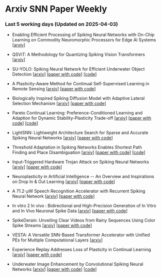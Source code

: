 # Arxiv SNN Paper Weekly


 ### **Last 5 working days (Updated on 2025-04-03)** 


- Enabling Efficient Processing of Spiking Neural Networks with On-Chip Learning on Commodity Neuromorphic Processors for Edge AI Systems [[arxiv](https://arxiv.org/abs/2504.00957)]

- QSViT: A Methodology for Quantizing Spiking Vision Transformers [[arxiv](https://arxiv.org/abs/2504.00948)]

- SU-YOLO: Spiking Neural Network for Efficient Underwater Object Detection [[arxiv](https://arxiv.org/abs/2503.24389)] [[paper with code](https://paperswithcode.com/paper/su-yolo-spiking-neural-network-for-efficient)] [[code](https://github.com/lwxfight/snn-underwater)]

- A Plasticity-Aware Method for Continual Self-Supervised Learning in Remote Sensing [[arxiv](https://arxiv.org/abs/2503.24088)] [[paper with code](https://paperswithcode.com/paper/a-plasticity-aware-method-for-continual-self)]

- Biologically Inspired Spiking Diffusion Model with Adaptive Lateral Selection Mechanism [[arxiv](https://arxiv.org/abs/2503.23767)] [[paper with code](https://paperswithcode.com/paper/biologically-inspired-spiking-diffusion-model)]

- Pareto Continual Learning: Preference-Conditioned Learning and Adaption for Dynamic Stability-Plasticity Trade-off [[arxiv](https://arxiv.org/abs/2503.23390)] [[paper with code](https://paperswithcode.com/paper/pareto-continual-learning-preference)] [[code](https://github.com/laisong-22004009/paretocl)]

- LightSNN: Lightweight Architecture Search for Sparse and Accurate Spiking Neural Networks [[arxiv](https://arxiv.org/abs/2503.21846)] [[paper with code](https://paperswithcode.com/paper/lightsnn-lightweight-architecture-search-for)]

- Threshold Adaptation in Spiking Networks Enables Shortest Path Finding and Place Disambiguation [[arxiv](https://arxiv.org/abs/2503.21795)] [[paper with code](https://paperswithcode.com/paper/threshold-adaptation-in-spiking-networks)] [[code](https://github.com/dietriro/neuroseq)]

- Input-Triggered Hardware Trojan Attack on Spiking Neural Networks [[arxiv](https://arxiv.org/abs/2503.21793)] [[paper with code](https://paperswithcode.com/paper/input-triggered-hardware-trojan-attack-on)]

- Neuroplasticity in Artificial Intelligence -- An Overview and Inspirations on Drop In & Out Learning [[arxiv](https://arxiv.org/abs/2503.21419)] [[paper with code](https://paperswithcode.com/paper/neuroplasticity-in-artificial-intelligence-an)]

- A 71.2-$μ$W Speech Recognition Accelerator with Recurrent Spiking Neural Network [[arxiv](https://arxiv.org/abs/2503.21337)] [[paper with code](https://paperswithcode.com/paper/a-71-2-m-w-speech-recognition-accelerator)]

- In vitro 2 In vivo : Bidirectional and High-Precision Generation of In Vitro and In Vivo Neuronal Spike Data [[arxiv](https://arxiv.org/abs/2503.20841)] [[paper with code](https://paperswithcode.com/paper/in-vitro-2-in-vivo-bidirectional-and-high)]

- SpikeDerain: Unveiling Clear Videos from Rainy Sequences Using Color Spike Streams [[arxiv](https://arxiv.org/abs/2503.20315)] [[paper with code](https://paperswithcode.com/paper/spikederain-unveiling-clear-videos-from-rainy)]

- VESTA: A Versatile SNN-Based Transformer Accelerator with Unified PEs for Multiple Computational Layers [[arxiv](https://arxiv.org/abs/2503.20246)]

- Experience Replay Addresses Loss of Plasticity in Continual Learning [[arxiv](https://arxiv.org/abs/2503.20018)] [[paper with code](https://paperswithcode.com/paper/experience-replay-addresses-loss-of)]

- Underwater Image Enhancement by Convolutional Spiking Neural Networks [[arxiv](https://arxiv.org/abs/2503.20485)] [[paper with code](https://paperswithcode.com/paper/underwater-image-enhancement-by-convolutional)] [[code](https://github.com/vidya-rejul/uie-snn)]

